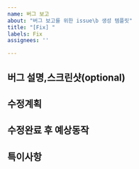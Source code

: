 ```yaml
---
name: 버그 보고
about: "버그 보고를 위한 issue\b 생성 템플릿"
title: "[Fix] "
labels: Fix
assignees: ''

---
```


**버그 설명,스크린샷(optional)**
---


**수정계획**
---


**수정완료 후 예상동작**
---


**특이사항**
---
